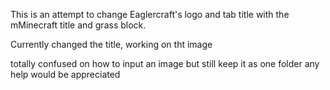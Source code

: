 This is an attempt to change Eaglercraft's logo and tab title with the mMinecraft title and grass block. 

Currently changed the title, working on tht image 

totally confused on how to input an image but still keep it as one folder 
any help would be appreciated
